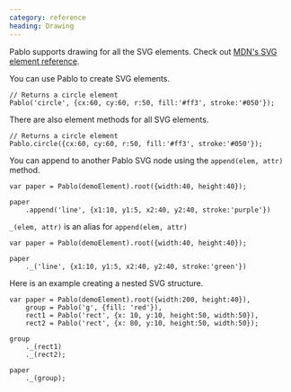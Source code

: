 ```yaml
---
category: reference
heading: Drawing
---
```



Pablo supports drawing for all the SVG elements. Check out [MDN's SVG element reference](https://developer.mozilla.org/en/SVG/Element).

You can use Pablo to create SVG elements.
    
    // Returns a circle element
    Pablo('circle', {cx:60, cy:60, r:50, fill:'#ff3', stroke:'#050'});

There are also element methods for all SVG elements.

    // Returns a circle element
    Pablo.circle({cx:60, cy:60, r:50, fill:'#ff3', stroke:'#050'});

You can append to another Pablo SVG node using the `append(elem, attr)` method.

    var paper = Pablo(demoElement).root({width:40, height:40});

    paper
        .append('line', {x1:10, y1:5, x2:40, y2:40, stroke:'purple'})

`_(elem, attr)` is an alias for `append(elem, attr)`

    var paper = Pablo(demoElement).root({width:40, height:40});

    paper
        ._('line', {x1:10, y1:5, x2:40, y2:40, stroke:'green'})

Here is an example creating a nested SVG structure.

    var paper = Pablo(demoElement).root({width:200, height:40}),
        group = Pablo('g', {fill: 'red'}),
        rect1 = Pablo('rect', {x: 10, y:10, height:50, width:50}),
        rect2 = Pablo('rect', {x: 80, y:10, height:50, width:50});

    group
        ._(rect1)
        ._(rect2);

    paper
        ._(group);
